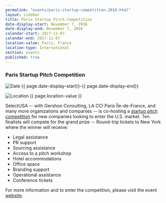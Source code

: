 ```yaml
---
permalink: "events/paris-startup-competition-2016.html"
layout: sidebar
title: Paris Startup Pitch Competition
date-display-start: November 7, 2016
date-display-end: November 7, 2016
calendar-start: 2017-11-07
calendar-end: 2017-11-07
location-value: Paris, France
location-type: International
section: events
published: true
---
```


### Paris Startup Pitch Competition

![Date](https://google.github.io/material-design-icons/action/svg/design/ic_event_24px.svg "Date") {{ page.date-display-start}}-{{ page.date-display-end}}

![Location](http://google.github.io/material-design-icons/social/svg/design/ic_location_city_24px.svg "Location") {{ page.location-value }}

SelectUSA -- with Gershon Consulting, LA CCI Paris Île-de-France, and many more organizations and companies -- is co-hosting a [startup pitch competition](http://www.gershonconsulting.com/competition/) for new companies looking to enter the U.S. market. Ten finalists will compete for the grand prize -- Round-trip tickets to New York where the winner will receive:

* Legal assistance
* PR support
* Sourcing assistance
* Access to a pitch workshop
* Hotel accommodations
* Office space
* Branding support
* Operational assistance
* Conference tickets

For more information and to enter the competition, please visit the event [website](http://www.gershonconsulting.com/competition/).
